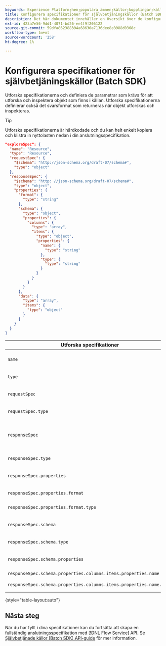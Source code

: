 ```yaml
---
keywords: Experience Platform;hem;populära ämnen;källor;kopplingar;källkopplingar;källor sdk;sdk;SDK
title: Konfigurera specifikationer för självbetjäningskällor (Batch SDK)
description: Det här dokumentet innehåller en översikt över de konfigurationer du behöver förbereda för att kunna använda självbetjäningskällor (Batch SDK).
exl-id: 423a7e56-9dd1-4071-bd26-ee4f9f206122
source-git-commit: 59dfa862388394a68630a7136dee8e8988d0368c
workflow-type: tm+mt
source-wordcount: '258'
ht-degree: 1%

---
```


# Konfigurera specifikationer för självbetjäningskällor (Batch SDK)

Utforska specifikationerna och definiera de parametrar som krävs för att utforska och inspektera objekt som finns i källan. Utforska specifikationerna definierar också det svarsformat som returneras när objekt utforskas och inspekteras.

>[!TIP]
>
>Utforska specifikationerna är hårdkodade och du kan helt enkelt kopiera och klistra in nyttolasten nedan i din anslutningsspecifikation.

```json
"exploreSpec": {
  "name": "Resource",
  "type": "Resource",
  "requestSpec": {
    "$schema": "http://json-schema.org/draft-07/schema#",
    "type": "object"
  },
  "responseSpec": {
    "$schema": "http: //json-schema.org/draft-07/schema#",
    "type": "object",
    "properties": {
      "format": {
        "type": "string"
      },
      "schema": {
        "type": "object",
        "properties": {
          "columns": {
            "type": "array",
            "items": {
              "type": "object",
              "properties": {
                "name": {
                  "type": "string"
                },
                "type": {
                  "type": "string"
                }
              }
            }
          }
        }
      },
      "data": {
        "type": "array",
        "items": {
          "type": "object"
        }
      }
    }
  }
}
```

| Utforska specifikationer | Beskrivning | Exempel |
| --- | --- | --- |
| `name` | Definierar namnet eller identifieraren för specifikationen. | `Resource` |
| `type` | Definierar typen av experimentspecifikation. | `Resource` |
| `requestSpec` | Innehåller de parametrar som krävs för att utforska objekt i anslutningen. |
| `requestSpec.type` | Definierar datatypen för förfrågningsspecifikationen. | `object` |
| `responseSpec` | Innehåller parametrar som definierar formatet för svarsmeddelandet som returneras mot ett utforska anrop. |
| `responseSpec.type` | Definierar datatypen för svarsspecifikationen. | `object` |
| `responseSpec.properties` | Innehåller information om hur svarsmeddelandet formateras. |
| `responseSpec.properties.format` | Definierar svarsschemats formatering. | `object` |
| `responseSpec.properties.format.type` | Definierar egenskapernas datatyp. | `string` |
| `responseSpec.schema` | Innehåller information om hur svarsschemat formateras. |
| `responseSpec.schema.type` | Definierar schemats datatyp. | `object` |
| `responseSpec.schema.properties` | Innehåller information om kolumner, typ och objekt som finns i ett schema. |
| `responseSpec.schema.properties.columns.items.properties.name` | Visar filens namn. |
| `responseSpec.schema.properties.columns.items.properties.name.type` | Definierar datatypen för filnamnet. | `string` |

{style=&quot;table-layout:auto&quot;}

## Nästa steg

När du har fyllt i dina specifikationer kan du fortsätta att skapa en fullständig anslutningsspecifikation med [!DNL Flow Service] API. Se [Självbetjänade källor (Batch SDK) API-guide](../api/api-overview.md) för mer information.

